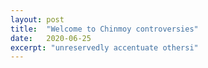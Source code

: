 ```yaml
---
layout: post
title:  "Welcome to Chinmoy controversies"
date:   2020-06-25
excerpt: "unreservedly accentuate othersi"
---
```

